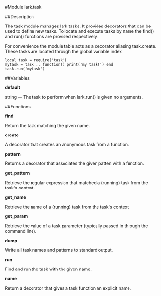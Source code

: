 #Module lark.task

##Description

The task module manages lark tasks.  It provides decorators that can be
used to define new tasks.  To locate and execute tasks by name the
find() and run() functions are provided respectively.

For convenience the module table acts as a decorator aliasing
task.create.  These tasks are located through the global variable index


    local task = require('task')
    mytask = task .. function() print('my task!') end
    task.run('mytask')

##Variables

**default**

string -- The task to perform when lark.run() is given no arguments.

##Functions

**find**

Return the task matching the given name.

**create**

A decorator that creates an anonymous task from a function.

**pattern**

Returns a decorator that associates the given patten with a function.

**get_pattern**

Retrieve the regular expression that matched a (running) task from the
task's context.

**get_name**

Retrieve the name of a (running) task from the task's context.

**get_param**

Retrieve the value of a task parameter (typically passed in through the
command line).

**dump**

Write all task names and patterns to standard output.

**run**

Find and run the task with the given name.

**name**

Return a decorator that gives a task function an explicit name.

